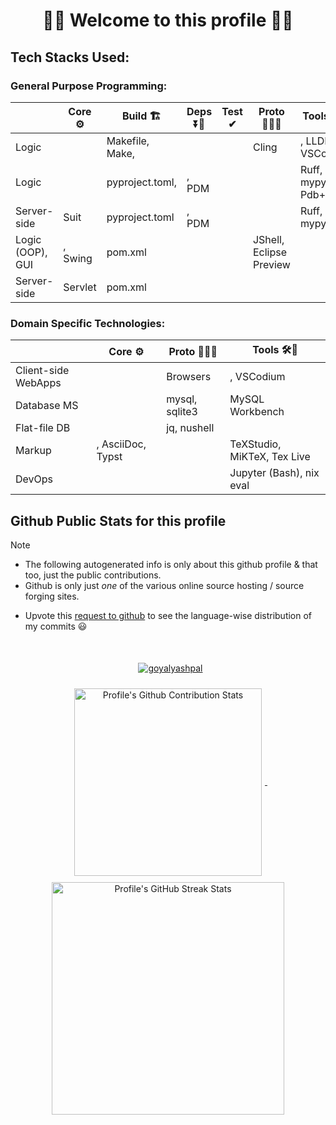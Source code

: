<!--
2024-09-18
 -->

<link rel="stylesheet" type='text/css'
  href="https://cdn.jsdelivr.net/gh/devicons/devicon@latest/devicon.min.css"
/>

<style>
  table i { font-size: xxx-large; vertical-align: middle; }
</style>

<!--
 -->



<h1 align="center">🌻🌺 Welcome to this profile 🪷🌹</h1>



## Tech Stacks Used:


### General Purpose Programming:

<table>

<thead>
<tr>
  <th></th> <th>Core ⚙</th> <th>Build 🏗</th> <th>Deps ⏬🧳</th> <th>Test ✔</th> <th>Proto 🏃‍♀️‍➡️</th> <th>Tools 🛠🧰</th>
</tr>
</thead>

<tbody>

<tr>
  <td> Logic  </td>
  <td> <i class="devicon-c-plain colored"></i> <i class="devicon-cplusplus-plain colored"></i>  </td>
  <td> Makefile, Make, <i class="devicon-nixos-plain colored"></i>  </td>
  <td>   </td>
  <td>   </td>
  <td> Cling  </td>
  <td>  <i class="devicon-llvm-plain"></i>, LLDB, VSCodium  </td>
</tr>

<tr>
  <td> Logic  </td>
  <td> <i class="devicon-python-plain colored"></i>  </td>
  <td> pyproject.toml, <i class="devicon-nixos-plain colored">  </td>
  <td> <i class="devicon-pypi-plain colored"></i>, PDM  </td>
  <td> <i class="devicon-pytest-plain-wordmark colored"></i>  </td>
  <td> <i class="devicon-jupyter-plain-wordmark colored"></i>  </td>
  <td> Ruff, mypy, Pdb+  </td>
</tr>

<tr>
  <td> Server-side  </td>
  <td> <i class="devicon-python-plain colored"></i> <i class="devicon-flask-plain-wordmark"></i> Suit  </td>
  <td> pyproject.toml  </td>
  <td> <i class="devicon-pypi-plain colored"></i>, PDM  </td>
  <td>   </td>
  <td>   </td>
  <td> Ruff, mypy  </td>
</tr>

<tr>
  <td> Logic (OOP), GUI  </td>
  <td> <i class="devicon-java-plain-wordmark colored"></i>, Swing  </td>
  <td> pom.xml  </td>
  <td> <i class="devicon-maven-plain-wordmark colored"></i>  </td>
  <td>   </td>
  <td> JShell, Eclipse Preview  </td>
  <td> <i class="devicon-eclipse-plain"></i>  </td>
</tr>

<tr>
  <td> Server-side  </td>
  <td> <i class="devicon-java-plain-wordmark colored"></i> Servlet  </td>
  <td> pom.xml  </td>
  <td>   </td>
  <td>   </td>
  <td>   </td>
  <td> <i class="devicon-tomcat-line-wordmark colored"></i> <i class="devicon-eclipse-plain"></i>  </td>
</tr>

</tbody>

</table>


### Domain Specific Technologies:

<table>

<thead>
<tr>
  <th></th> <th>Core ⚙</th> <th>Proto 🏃‍♀️‍➡️</th> <th>Tools 🛠🧰</th>
</tr>
</thead>

<tbody>

<tr>
  <td> Client-side WebApps  </td>
  <td> <i class="devicon-html5-plain-wordmark colored"></i> <i class="devicon-css3-plain-wordmark colored"></i> <i class="devicon-javascript-plain colored"></i>  </td>
  <td> Browsers  </td>
  <td> <i class="devicon-firefox-plain-wordmark colored"></i> <i class="devicon-chrome-plain-wordmark colored"></i>, VSCodium  </td>
</tr>

<tr>
  <td> Database MS  </td>
  <td> <i class="devicon-mysql-plain-wordmark"></i> <i class="devicon-sqlite-plain colored"></i>  </td>
  <td> mysql, sqlite3  </td>
  <td> MySQL Workbench  </td>
</tr>

<tr>
  <td> Flat-file DB  </td>
  <td> <i class="devicon-json-plain colored"></i> <i class="devicon-xml-plain colored"></i> <i class="devicon-yaml-plain colored"></i>  </td>
  <td> jq, nushell  </td>
  <td>  </td>
</tr>

<tr>
  <td> Markup  </td>
  <td> <i class="devicon-latex-plain"></i> <i class="devicon-markdown-plain"></i>, AsciiDoc, Typst  </td>
  <td>   </td>
  <td> TeXStudio, MiKTeX, Tex Live  </td>
</tr>

<tr>
  <td> DevOps  </td>
  <td> <i class="devicon-linux-plain"></i> <i class="devicon-nixos-plain colored"></i> <i class="devicon-bash-plain"></i> <i class="devicon-git-plain colored"></i>  </td>
  <td>   </td>
  <td> Jupyter (Bash), nix eval  </td>
</tr>

</tbody>

</table>




## Github Public Stats for this profile

> [!NOTE]
> * The following autogenerated info is only about this github profile & that too, just the public contributions.
> * Github is only just _one_ of the various online source hosting / source forging sites.


[user-lang-info]: https://github.com/orgs/community/discussions/18230

* Upvote this [request to github][user-lang-info] to see the language-wise distribution of my commits 😃


<br/>


<p align="center">
&nbsp;
<a
  href="https://github.com/ryo-ma/github-profile-trophy"
  aria-details="https://github-profile-trophy.vercel.app"
>
  <img alt="goyalyashpal"
    style="vertical-align: middle; margin:5px"
    src="https://github-profile-trophy.vercel.app/?username=goyalyashpal&title=-Stars,-Reviews,-Followers&column=-1&margin-w=25&margin-h=25&theme=onedark"
  />
</a>
</p>

  <!-- align="center" float:center; -->

<!--
* The width of the github profile readme is 780px
* ( 5 * 2 ) * 2 = 10px in margins
* 372 + 300 = 672px in image
 -->

<p align="center">
&nbsp;
<a
  href="https://github-readme-stats.vercel.app/"
>
  <img width=300px
    alt="Profile's Github Contribution Stats"
    style="vertical-align: middle; margin:5px"
    src="https://github-readme-stats.vercel.app/api?username=goyalyashpal&show_icons=true&locale=en&show=prs_merged&hide=stars,prs&hide_rank=true&cache_seconds=86400&theme=onedark"
    />
</a>
&nbsp;
<a
  href="https://git.io/streak-stats"
  aria-details="https://github-readme-streak-stats.herokuapp.com/demo/"
>
  <img width=372px
    alt="Profile's GitHub Streak Stats"
    style="vertical-align: middle; margin:5px;"
    src="https://github-readme-streak-stats.herokuapp.com?user=goyalyashpal&theme=onedark&date_format=%5BY%20%5DM%20j&mode=weekly&hide_current_streak=false&card_width=450px"
  />
  <!-- Default Streak Stats width is 495px -->
</a>
</p>
